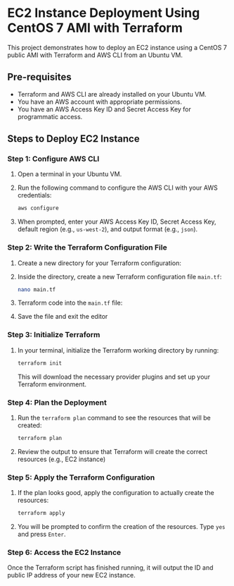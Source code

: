 # EC2 Instance Deployment Using CentOS 7 AMI with Terraform

This project demonstrates how to deploy an EC2 instance using a CentOS 7 public AMI with Terraform and AWS CLI from an Ubuntu VM.

## Pre-requisites

- Terraform and AWS CLI are already installed on your Ubuntu VM.
- You have an AWS account with appropriate permissions.
- You have an AWS Access Key ID and Secret Access Key for programmatic access.

## Steps to Deploy EC2 Instance

### Step 1: Configure AWS CLI

1. Open a terminal in your Ubuntu VM.
2. Run the following command to configure the AWS CLI with your AWS credentials:

    ```bash
    aws configure
    ```

3. When prompted, enter your AWS Access Key ID, Secret Access Key, default region (e.g., `us-west-2`), and output format (e.g., `json`).

### Step 2: Write the Terraform Configuration File

1. Create a new directory for your Terraform configuration:

2. Inside the directory, create a new Terraform configuration file `main.tf`:

    ```bash
    nano main.tf
    ```

3. Terraform code into the `main.tf` file:

4. Save the file and exit the editor 

### Step 3: Initialize Terraform

1. In your terminal, initialize the Terraform working directory by running:

    ```bash
    terraform init
    ```

   This will download the necessary provider plugins and set up your Terraform environment.

### Step 4: Plan the Deployment

1. Run the `terraform plan` command to see the resources that will be created:

    ```bash
    terraform plan
    ```

2. Review the output to ensure that Terraform will create the correct resources (e.g., EC2 instance)

### Step 5: Apply the Terraform Configuration

1. If the plan looks good, apply the configuration to actually create the resources:

    ```bash
    terraform apply
    ```

2. You will be prompted to confirm the creation of the resources. Type `yes` and press `Enter`.

### Step 6: Access the EC2 Instance

Once the Terraform script has finished running, it will output the ID and  public IP address of your new EC2 instance. 

